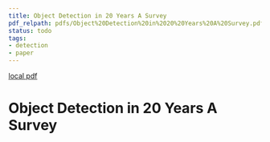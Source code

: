 ```yaml
---
title: Object Detection in 20 Years A Survey
pdf_relpath: pdfs/Object%20Detection%20in%2020%20Years%20A%20Survey.pdf
status: todo
tags:
- detection
- paper
---
```


[local pdf](../../../pdfs/Object%20Detection%20in%2020%20Years%20A%20Survey.pdf)

# Object Detection in 20 Years A Survey
